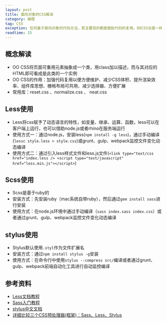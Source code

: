 ```yaml
---
layout: post
title: 面向对象的CSS解读
category: 编程
tag: CSS
exception: 任何基于面向对象的代码方法，其主要目的都是鼓励代码的复用。OOCSS也是一样，讲究复用，并最终可以更快更高效的书写你的样式，同时方便日后的添加和维护...
readtime: 15
---
```


## 概念解读
* OO CSS将页面可重用元素抽象成一个类，用class加以描述，而与其对应的HTML即可看成是此类的一个实例
* OO CSS的作用：加强代码复用以便方便维护、减少CSS体积、提升渲染效率、组件库思想、栅格布局可共用、减少选择器、方便扩展
* 常用库：reset.css 、normalize.css 、 neat.css

## Less使用
* Less将css赋予了动态语言的特性，如变量、继承、运算、函数，less可以在客户端上运行，也可以借助node.js或者rhino在服务端运行
* 使用方式一：通过node.js，安装less(`npm install -g less`)，通过手动编译(`lessc style.less > style.css`)或grunt、gulp、webpack监控文件变化动态编译
* 使用方式二：通过引入less样式文件和less.js文件(`<link type="text/css href="index.less /> <script type="text/javascript" href="less.min.js"></script>`)

## Scss使用
* Scss是基于ruby的
* 安装方式：先安装ruby（mac系统自带ruby），然后通过`gem install sass`进行安装
* 使用方式：在node.js环境中通过手动编译（`sass index.sass index.css`）或者通过grunt、gulp、webpack监控文件变化动态编译

## stylus使用
* Stylus默认使用`.styl`作为文件扩展名
* 安装方式：通过`npm install stylus -g`安装
* 使用方式：在命令行中使用`stylus --compress src/`编译或者通过grunt、gulp、webpack前端自动化工具进行自动监控编译

## 参考资料
* [Less文档教程](http://less.bootcss.com/#)
* [Sass入门教程](http://www.w3cplus.com/sassguide/)
* [stylus中文文档](http://www.zhangxinxu.com/jq/stylus/)
* [详细比较三个CSS预处理器(框架)：Sass、Less、Stylus](http://www.oschina.net/question/12_44255?sort=default&p=4)